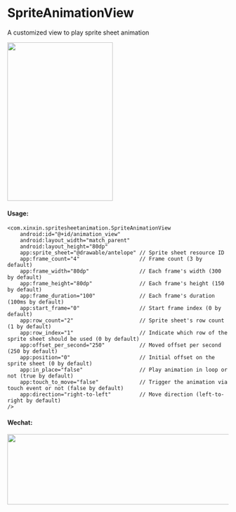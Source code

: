 # SpriteAnimationView
A customized view to play sprite sheet animation

<img src="https://github.com/qianxin2016/SpriteAnimationView/blob/master/snapshot.gif" width="240" height="360" />

#### Usage:
```
<com.xinxin.spritesheetanimation.SpriteAnimationView
    android:id="@+id/animation_view"
    android:layout_width="match_parent"
    android:layout_height="80dp"
    app:sprite_sheet="@drawable/antelope" // Sprite sheet resource ID
    app:frame_count="4"                   // Frame count (3 by default)
    app:frame_width="80dp"                // Each frame's width (300 by default)
    app:frame_height="80dp"               // Each frame's height (150 by default)
    app:frame_duration="100"              // Each frame's duration (100ms by default)
    app:start_frame="0"                   // Start frame index (0 by default)
    app:row_count="2"                     // Sprite sheet's row count (1 by default)
    app:row_index="1"                     // Indicate which row of the sprite sheet should be used (0 by default)
    app:offset_per_second="250"           // Moved offset per second (250 by default)
    app:position="0"                      // Initial offset on the sprite sheet (0 by default)
    app:in_place="false"                  // Play animation in loop or not (true by default)
    app:touch_to_move="false"             // Trigger the animation via touch event or not (false by default)
    app:direction="right-to-left"         // Move direction (left-to-right by default)
/>
```

#### Wechat:
<img src="https://github.com/qianxin2016/SpriteAnimationView/blob/master/wechat.png" width="560" height="160" />
